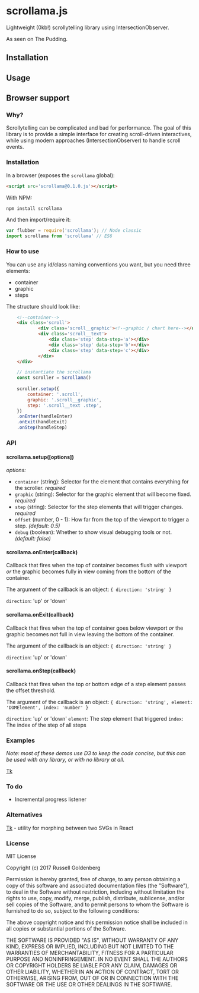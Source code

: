 # scrollama.js

Lightweight (0kb!) scrollytelling library using IntersectionObserver.

As seen on The Pudding.

## Installation

## Usage

## Browser support

### Why?

Scrollytelling can be complicated and bad for performance. The goal of this library is to provide a simple interface for creating scroll-driven interactives, while using modern approaches (IntersectionObserver) to handle scroll events.

### Installation

In a browser (exposes the `scrollama` global):

```html
<script src='scrollama@0.1.0.js'></script>
```

With NPM:

```sh
npm install scrollama
```

And then import/require it:

```js
var flubber = require('scrollama'); // Node classic
import scrollama from 'scrollama' // ES6
```

### How to use

You can use any id/class naming conventions you want, but you need three elements: 

* container
* graphic
* steps

The structure should look like:
```html
	<!--container-->
	<div class='scroll'>
			<div class='scroll__graphic'><!--graphic / chart here--></div>
			<div class='scroll__text'>
				<div class='step' data-step='a'></div>
				<div class='step' data-step='b'></div>
				<div class='step' data-step='c'></div>
			</div>
	</div>
```

```js
	// instantiate the scrollama
	const scroller = Scrollama()
	
	scroller.setup({
		container: '.scroll',
		graphic: '.scroll__graphic',
		step: '.scroll__text .step',
	})
	.onEnter(handleEnter)
	.onExit(handleExit)
	.onStep(handleStep)
```

### API

#### scrollama.setup([options])

*options:*
* `container` (string): Selector for the element that contains everything for the scroller. *required*
* `graphic` (string): Selector for the graphic element that will become fixed. *required* 
* `step` (string): Selector for the step elements that will trigger changes. *required* 
* `offset` (number, 0 - 1): How far from the top of the viewport to trigger a step. *(default: 0.5)*
* `debug` (boolean): Whether to show visual debugging tools or not. *(default: false)*

#### scrollama.onEnter(callback)

Callback that fires when the top of container becomes flush with viewport *or* the graphic becomes fully in view coming from the bottom of the container.

The argument of the callback is an object:
`{ direction: 'string' }`

`direction`: 'up' or 'down'

#### scrollama.onExit(callback)

Callback that fires when the top of container goes below viewport *or* the graphic becomes not full in view leaving the bottom of the container.

The argument of the callback is an object:
`{ direction: 'string' }`

`direction`: 'up' or 'down'

#### scrollama.onStep(callback)

Callback that fires when the top or bottom edge of a step element passes the offset threshold.

The argument of the callback is an object:
`{ direction: 'string', element: 'DOMElement', index: 'number' }`

`direction`: 'up' or 'down'
`element`: The step element that triggered
`index`: The index of the step of all steps

### Examples

*Note: most of these demos use D3 to keep the code concise, but this can be used with any library, or with no library at all.*

[Tk](https://russellgoldenberg.github.io/scrollama/demos/tk.html)

### To do

* Incremental progress listener

### Alternatives

[Tk](https://tk) - utility for morphing between two SVGs in React

### License

MIT License

Copyright (c) 2017 Russell Goldenberg

Permission is hereby granted, free of charge, to any person obtaining a copy of this software and associated documentation files (the "Software"), to deal in the Software without restriction, including without limitation the rights to use, copy, modify, merge, publish, distribute, sublicense, and/or sell copies of the Software, and to permit persons to whom the Software is furnished to do so, subject to the following conditions:

The above copyright notice and this permission notice shall be included in all copies or substantial portions of the Software.

THE SOFTWARE IS PROVIDED "AS IS", WITHOUT WARRANTY OF ANY KIND, EXPRESS OR IMPLIED, INCLUDING BUT NOT LIMITED TO THE WARRANTIES OF MERCHANTABILITY, FITNESS FOR A PARTICULAR PURPOSE AND NONINFRINGEMENT. IN NO EVENT SHALL THE AUTHORS OR COPYRIGHT HOLDERS BE LIABLE FOR ANY CLAIM, DAMAGES OR OTHER LIABILITY, WHETHER IN AN ACTION OF CONTRACT, TORT OR OTHERWISE, ARISING FROM, OUT OF OR IN CONNECTION WITH THE SOFTWARE OR THE USE OR OTHER DEALINGS IN THE SOFTWARE.